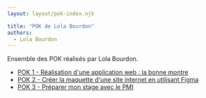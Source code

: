 ```yaml
---
layout: layout/pok-index.njk

title: "POK de Lola Bourdon"
authors:
  - Lola Bourdon
---
```


Ensemble des POK réalisés par Lola Bourdon.

* [POK 1 - Réalisation d'une application web : la bonne montre](./temps-1)
* [POK 2 - Créer la maquette d'une site internet en utilisant Figma](./temps-2)
* [POK 3 - Préparer mon stage avec le PMI](./temps-3)
